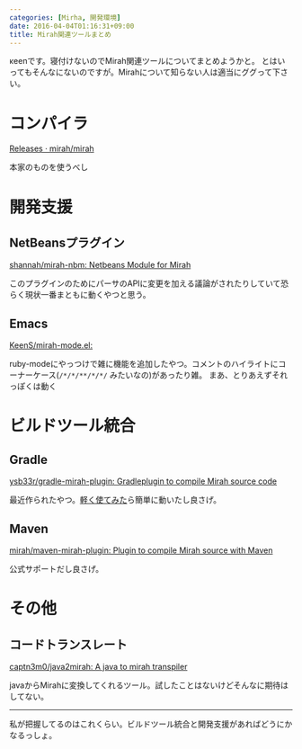 ```yaml
---
categories: [Mirha, 開発環境]
date: 2016-04-04T01:16:31+09:00
title: Mirah関連ツールまとめ
---
```

κeenです。寝付けないのでMirah関連ツールについてまとめようかと。
とはいってもそんなにないのですが。Mirahについて知らない人は適当にググって下さい。

<!--more-->
# コンパイラ
[Releases · mirah/mirah](https://github.com/mirah/mirah/releases)

本家のものを使うべし
# 開発支援
## NetBeansプラグイン
[shannah/mirah-nbm: Netbeans Module for Mirah](https://github.com/shannah/mirah-nbm)

このプラグインのためにパーサのAPIに変更を加える議論がされたりしていて恐らく現状一番まともに動くやつと思う。

## Emacs
[KeenS/mirah-mode.el:](https://github.com/KeenS/mirah-mode.el)

ruby-modeにやっつけで雑に機能を追加したやつ。コメントのハイライトにコーナーケース(`/*/*/**/*/*/` みたいなの)があったり雑。
まあ、とりあえずそれっぽくは動く

# ビルドツール統合
## Gradle
[ysb33r/gradle-mirah-plugin: Gradleplugin to compile Mirah source code](https://github.com/ysb33r/gradle-mirah-plugin)

最近作られたやつ。[軽く使てみた](https://github.com/KeenS/mirah_sample_gradle)ら簡単に動いたし良さげ。

## Maven
[mirah/maven-mirah-plugin: Plugin to compile Mirah source with Maven](https://github.com/mirah/maven-mirah-plugin)

公式サポートだし良さげ。

# その他
## コードトランスレート
[captn3m0/java2mirah: A java to mirah transpiler](https://github.com/captn3m0/java2mirah)

javaからMirahに変換してくれるツール。試したことはないけどそんなに期待はしてない。


-----------------

私が把握してるのはこれくらい。ビルドツール統合と開発支援があればどうにかなるっしょ。
